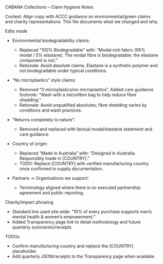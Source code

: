 CABANA Collections – Claim Hygiene Notes

Context: Align copy with ACCC guidance on environmental/green claims and charity representations. This file documents what we changed and why.

Edits made

- Environmental biodegradability claims:
  - Replaced “100% Biodegradable” with: “Modal‑rich fabric (95% modal / 5% elastane). The modal fibre is biodegradable; the elastane component is not.”
  - Rationale: Avoid absolute claims. Elastane is a synthetic polymer and not biodegradable under typical conditions.

- “No microplastics” style claims:
  - Removed “0 microplastics/no microplastics”. Added care guidance footnote: “Wash with a microfibre bag to help reduce fibre shedding.”
  - Rationale: Avoid unqualified absolutes; fibre shedding varies by conditions and wash practices.

- “Returns completely to nature”:
  - Removed and replaced with factual modal/elastane statement and care guidance.

- Country of origin:
  - Replaced “Made in Australia” with: “Designed in Australia. Responsibly made in [COUNTRY].”
  - TODO: Replace [COUNTRY] with verified manufacturing country once confirmed in supply documentation.

- Partners → Organisations we support:
  - Terminology aligned where there is no executed partnership agreement and public reporting.

Charity/impact phrasing

- Standard line used site‑wide: “10% of every purchase supports men’s mental health & women’s empowerment.”
- Added Transparency page link to detail methodology and future quarterly summaries/receipts.

TODOs

- Confirm manufacturing country and replace the [COUNTRY] placeholder.
- Add quarterly JSON/receipts to the Transparency page when available.


